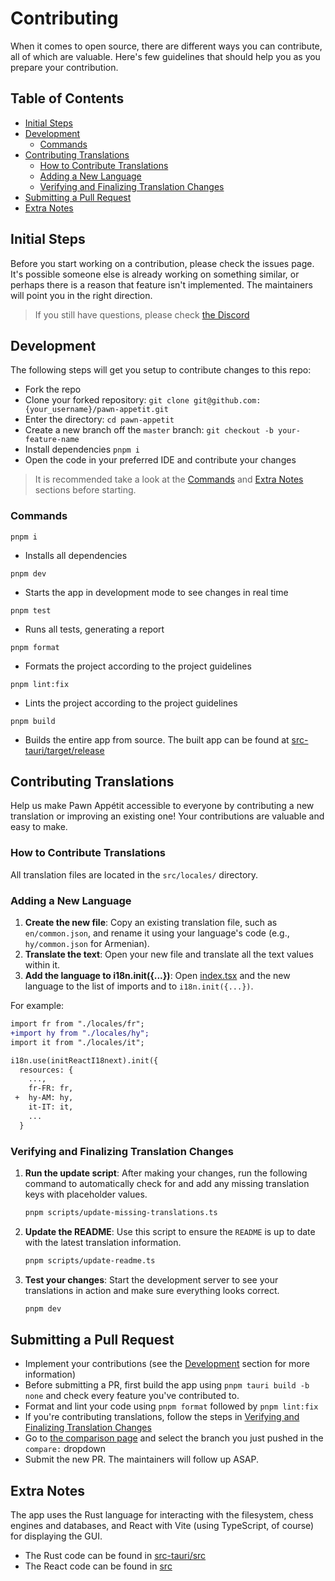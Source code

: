 # Contributing

When it comes to open source, there are different ways you can contribute, all of which are valuable. Here's few guidelines that should help you as you prepare your contribution.

## Table of Contents

- [Initial Steps](#initial-steps)
- [Development](#development)
  - [Commands](#commands)
- [Contributing Translations](#contributing-translations)
  - [How to Contribute Translations](#how-to-contribute-translations)
  - [Adding a New Language](#adding-a-new-language)
  - [Verifying and Finalizing Translation Changes](#verifying-and-finalizing-translation-changes)
- [Submitting a Pull Request](#submitting-a-pull-request)
- [Extra Notes](#extra-notes)

## Initial Steps

Before you start working on a contribution, please check the issues page. It's possible someone else is already working on something similar, or perhaps there is a reason that feature isn't implemented. The maintainers will point you in the right direction.

> If you still have questions, please check [the Discord](https://discord.gg/8hk49G8ZbX)

## Development

The following steps will get you setup to contribute changes to this repo:

- Fork the repo
- Clone your forked repository: `git clone git@github.com:{your_username}/pawn-appetit.git`
- Enter the directory: `cd pawn-appetit`
- Create a new branch off the `master` branch: `git checkout -b your-feature-name`
- Install dependencies `pnpm i`
- Open the code in your preferred IDE and contribute your changes

> It is recommended take a look at the [Commands](#commands) and [Extra Notes](#extra-notes) sections before starting.

### Commands

`pnpm i`

- Installs all dependencies

`pnpm dev`

- Starts the app in development mode to see changes in real time

`pnpm test`

- Runs all tests, generating a report

`pnpm format`

- Formats the project according to the project guidelines

`pnpm lint:fix`

- Lints the project according to the project guidelines

`pnpm build`

- Builds the entire app from source. The built app can be found at [src-tauri/target/release](./src-tauri/target/release/)

## Contributing Translations

Help us make Pawn Appétit accessible to everyone by contributing a new translation or improving an existing one! Your contributions are valuable and easy to make.

### How to Contribute Translations

All translation files are located in the `src/locales/` directory.

### Adding a New Language

1. **Create the new file**: Copy an existing translation file, such as `en/common.json`, and rename it using your language's code (e.g., `hy/common.json` for Armenian).
2. **Translate the text**: Open your new file and translate all the text values within it.
3. **Add the language to i18n.init({...})**: Open [index.tsx](src/index.tsx) and the new language to the list of imports and to `i18n.init({...})`.

For example:
```diff
import fr from "./locales/fr";
+import hy from "./locales/hy";
import it from "./locales/it";

i18n.use(initReactI18next).init({
  resources: {
    ...,
    fr-FR: fr,
 +  hy-AM: hy,
    it-IT: it,
    ...
  }
```

### Verifying and Finalizing Translation Changes

1. **Run the update script**: After making your changes, run the following command to automatically check for and add any missing translation keys with placeholder values.

   ```sh
   pnpm scripts/update-missing-translations.ts
   ```

2. **Update the README**: Use this script to ensure the `README` is up to date with the latest translation information.

   ```sh
   pnpm scripts/update-readme.ts
   ```

3. **Test your changes**: Start the development server to see your translations in action and make sure everything looks correct.

   ```sh
   pnpm dev
   ```

## Submitting a Pull Request

- Implement your contributions (see the [Development](#development) section for more information)
- Before submitting a PR, first build the app using `pnpm tauri build -b none` and check every feature you've contributed to.
- Format and lint your code using `pnpm format` followed by `pnpm lint:fix`
- If you're contributing translations, follow the steps in [Verifying and Finalizing Translation Changes](#verifying-and-finalizing-translation-changes)
- Go to [the comparison page](https://github.com/ChessKitchen/pawn-appetit/compare) and select the branch you just pushed in the `compare:` dropdown
- Submit the new PR. The maintainers will follow up ASAP.

## Extra Notes

The app uses the Rust language for interacting with the filesystem, chess engines and databases, and React with Vite (using TypeScript, of course) for displaying the GUI.

- The Rust code can be found in [src-tauri/src](./src-tauri/src/)
- The React code can be found in [src](./src/)